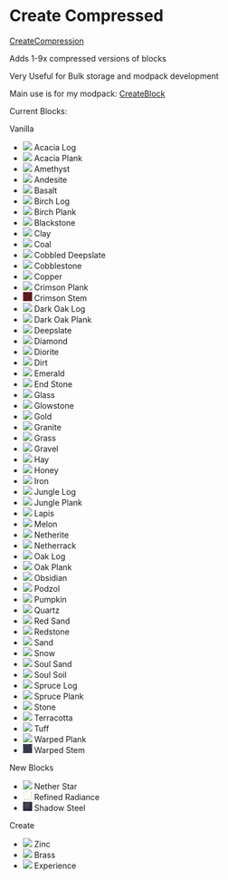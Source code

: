 # Create Compressed

[CreateCompression](https://www.curseforge.com/minecraft/mc-mods/create-compression)

Adds 1-9x compressed versions of blocks

Very Useful for Bulk storage and modpack development

Main use is for my modpack: [CreateBlock](https://www.curseforge.com/minecraft/modpacks/create-block)

Current Blocks:

Vanilla
- ![](https://github.com/TheosCreation/CreateCompression/blob/main/images/acacia_log.png) Acacia Log
- ![](https://github.com/TheosCreation/CreateCompression/blob/main/images/acacia_planks.png) Acacia Plank
- ![](https://github.com/TheosCreation/CreateCompression/blob/main/images/amethyst.png) Amethyst
- ![](https://github.com/TheosCreation/CreateCompression/blob/main/images/andesite.png) Andesite
- ![](https://github.com/TheosCreation/CreateCompression/blob/main/images/basalt.png) Basalt
- ![](https://github.com/TheosCreation/CreateCompression/blob/main/images/birch_log.png) Birch Log
- ![](https://github.com/TheosCreation/CreateCompression/blob/main/images/birch_planks.png) Birch Plank
- ![](https://github.com/TheosCreation/CreateCompression/blob/main/images/blackstone.png) Blackstone
- ![](https://github.com/TheosCreation/CreateCompression/blob/main/images/clay.png) Clay
- ![](https://github.com/TheosCreation/CreateCompression/blob/main/images/coal_block.png) Coal
- ![](https://github.com/TheosCreation/CreateCompression/blob/main/images/cobbled_deepslate.png) Cobbled Deepslate
- ![](https://github.com/TheosCreation/CreateCompression/blob/main/images/cobblestone.png) Cobblestone
- ![](https://github.com/TheosCreation/CreateCompression/blob/main/images/copper_block.png) Copper
- ![](https://github.com/TheosCreation/CreateCompression/blob/main/images/crimson_plank.png) Crimson Plank
- ![](https://github.com/TheosCreation/CreateCompression/blob/main/images/crimson_stem.png) Crimson Stem
- ![](https://github.com/TheosCreation/CreateCompression/blob/main/images/dark_oak_log.png) Dark Oak Log
- ![](https://github.com/TheosCreation/CreateCompression/blob/main/images/dark_oak_planks.png) Dark Oak Plank
- ![](https://github.com/TheosCreation/CreateCompression/blob/main/images/deepslate.png) Deepslate
- ![](https://github.com/TheosCreation/CreateCompression/blob/main/images/diamond_block.png) Diamond
- ![](https://github.com/TheosCreation/CreateCompression/blob/main/images/diorite.png) Diorite
- ![](https://github.com/TheosCreation/CreateCompression/blob/main/images/dirt.png) Dirt
- ![](https://github.com/TheosCreation/CreateCompression/blob/main/images/emerald_block.png) Emerald
- ![](https://github.com/TheosCreation/CreateCompression/blob/main/images/end_stone.png) End Stone
- ![](https://github.com/TheosCreation/CreateCompression/blob/main/images/glass.png) Glass
- ![](https://github.com/TheosCreation/CreateCompression/blob/main/images/glowstone.png) Glowstone
- ![](https://github.com/TheosCreation/CreateCompression/blob/main/images/gold_block.png) Gold
- ![](https://github.com/TheosCreation/CreateCompression/blob/main/images/granite.png) Granite
- ![](https://github.com/TheosCreation/CreateCompression/blob/main/images/grass.png) Grass
- ![](https://github.com/TheosCreation/CreateCompression/blob/main/images/gravel.png) Gravel
- ![](https://github.com/TheosCreation/CreateCompression/blob/main/images/hay.png) Hay
- ![](https://github.com/TheosCreation/CreateCompression/blob/main/images/honey_block.png) Honey
- ![](https://github.com/TheosCreation/CreateCompression/blob/main/images/iron_block.png) Iron
- ![](https://github.com/TheosCreation/CreateCompression/blob/main/images/jungle_log.png) Jungle Log
- ![](https://github.com/TheosCreation/CreateCompression/blob/main/images/jungle_planks.png) Jungle Plank
- ![](https://github.com/TheosCreation/CreateCompression/blob/main/images/lapis.png) Lapis
- ![](https://github.com/TheosCreation/CreateCompression/blob/main/images/melon.png) Melon
- ![](https://github.com/TheosCreation/CreateCompression/blob/main/images/netherite_block.png) Netherite
- ![](https://github.com/TheosCreation/CreateCompression/blob/main/images/netherrack.png) Netherrack
- ![](https://github.com/TheosCreation/CreateCompression/blob/main/images/oak_log.png) Oak Log
- ![](https://github.com/TheosCreation/CreateCompression/blob/main/images/oak_planks.png) Oak Plank
- ![](https://github.com/TheosCreation/CreateCompression/blob/main/images/obsidian.png) Obsidian
- ![](https://github.com/TheosCreation/CreateCompression/blob/main/images/podzol.png) Podzol
- ![](https://github.com/TheosCreation/CreateCompression/blob/main/images/pumpkin.png) Pumpkin
- ![](https://github.com/TheosCreation/CreateCompression/blob/main/images/quartz_block.png) Quartz
- ![](https://github.com/TheosCreation/CreateCompression/blob/main/images/red_sand.png) Red Sand
- ![](https://github.com/TheosCreation/CreateCompression/blob/main/images/redstone_block.png) Redstone
- ![](https://github.com/TheosCreation/CreateCompression/blob/main/images/sand.png) Sand
- ![](https://github.com/TheosCreation/CreateCompression/blob/main/images/snow.png) Snow
- ![](https://github.com/TheosCreation/CreateCompression/blob/main/images/soul_sand.png) Soul Sand
- ![](https://github.com/TheosCreation/CreateCompression/blob/main/images/soul_soil.png) Soul Soil
- ![](https://github.com/TheosCreation/CreateCompression/blob/main/images/spruce_log.png) Spruce Log
- ![](https://github.com/TheosCreation/CreateCompression/blob/main/images/spruce_planks.png) Spruce Plank
- ![](https://github.com/TheosCreation/CreateCompression/blob/main/images/stone.png) Stone
- ![](https://github.com/TheosCreation/CreateCompression/blob/main/images/terracotta.png) Terracotta
- ![](https://github.com/TheosCreation/CreateCompression/blob/main/images/tuff.png) Tuff
- ![](https://github.com/TheosCreation/CreateCompression/blob/main/images/warped_plank.png) Warped Plank
- ![](https://github.com/TheosCreation/CreateCompression/blob/main/images/warped_stem.png) Warped Stem

New Blocks
- ![](https://github.com/TheosCreation/CreateCompression/blob/main/images/nether_star_block.png) Nether Star
- ![](https://github.com/TheosCreation/CreateCompression/blob/main/images/refined_radiance_block.png) Refined Radiance
- ![](https://github.com/TheosCreation/CreateCompression/blob/main/images/shadow_steel_block.png) Shadow Steel

Create
- ![](https://github.com/TheosCreation/CreateCompression/blob/main/images/zinc_block.png) Zinc
- ![](https://github.com/TheosCreation/CreateCompression/blob/main/images/brass_block.png) Brass
- ![](https://github.com/TheosCreation/CreateCompression/blob/main/images/experience_block.png) Experience
